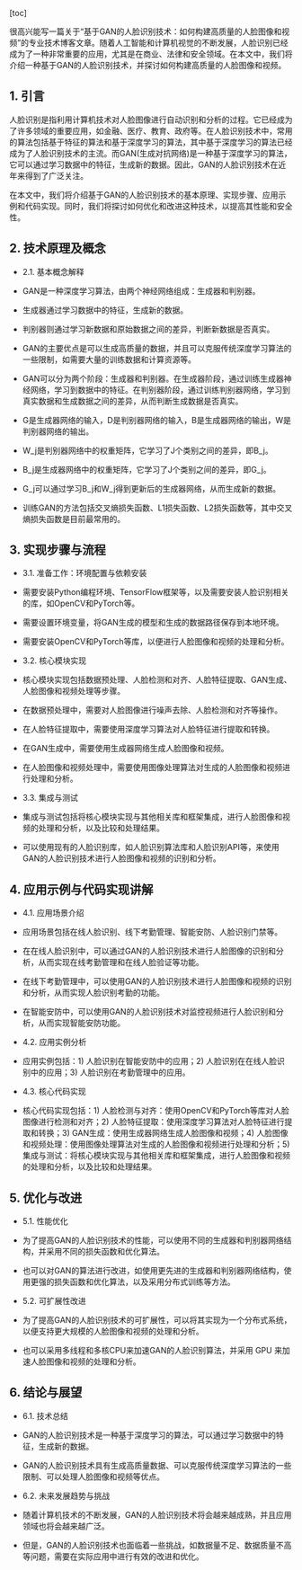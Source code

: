 
[toc]                    
                
                
很高兴能写一篇关于“基于GAN的人脸识别技术：如何构建高质量的人脸图像和视频”的专业技术博客文章。随着人工智能和计算机视觉的不断发展，人脸识别已经成为了一种非常重要的应用，尤其是在商业、法律和安全领域。在本文中，我们将介绍一种基于GAN的人脸识别技术，并探讨如何构建高质量的人脸图像和视频。

## 1. 引言

人脸识别是指利用计算机技术对人脸图像进行自动识别和分析的过程。它已经成为了许多领域的重要应用，如金融、医疗、教育、政府等。在人脸识别技术中，常用的算法包括基于特征的算法和基于深度学习的算法，其中基于深度学习的算法已经成为了人脸识别技术的主流。而GAN(生成对抗网络)是一种基于深度学习的算法，它可以通过学习数据中的特征，生成新的数据。因此，GAN的人脸识别技术在近年来得到了广泛关注。

在本文中，我们将介绍基于GAN的人脸识别技术的基本原理、实现步骤、应用示例和代码实现。同时，我们将探讨如何优化和改进这种技术，以提高其性能和安全性。

## 2. 技术原理及概念

- 2.1. 基本概念解释

- GAN是一种深度学习算法，由两个神经网络组成：生成器和判别器。
- 生成器通过学习数据中的特征，生成新的数据。
- 判别器则通过学习新数据和原始数据之间的差异，判断新数据是否真实。
- GAN的主要优点是可以生成高质量的数据，并且可以克服传统深度学习算法的一些限制，如需要大量的训练数据和计算资源等。
- GAN可以分为两个阶段：生成器和判别器。在生成器阶段，通过训练生成器神经网络，学习到数据中的特征。在判别器阶段，通过训练判别器网络，学习到真实数据和生成数据之间的差异，从而判断生成数据是否真实。
- G是生成器网络的输入，D是判别器网络的输入，B是生成器网络的输出，W是判别器网络的输出。
- W_j是判别器网络中的权重矩阵，它学习了J个类别之间的差异，即B_j。
- B_j是生成器网络中的权重矩阵，它学习了J个类别之间的差异，即G_j。
- G_j可以通过学习B_j和W_j得到更新后的生成器网络，从而生成新的数据。
- 训练GAN的方法包括交叉熵损失函数、L1损失函数、L2损失函数等，其中交叉熵损失函数是目前最常用的。

## 3. 实现步骤与流程

- 3.1. 准备工作：环境配置与依赖安装

- 需要安装Python编程环境、TensorFlow框架等，以及需要安装人脸识别相关的库，如OpenCV和PyTorch等。
- 需要设置环境变量，将GAN生成的模型和生成的数据路径保存到本地环境。
- 需要安装OpenCV和PyTorch等库，以便进行人脸图像和视频的处理和分析。

- 3.2. 核心模块实现

- 核心模块实现包括数据预处理、人脸检测和对齐、人脸特征提取、GAN生成、人脸图像和视频处理等步骤。
- 在数据预处理中，需要对人脸图像进行噪声去除、人脸检测和对齐等操作。
- 在人脸特征提取中，需要使用深度学习算法对人脸特征进行提取和转换。
- 在GAN生成中，需要使用生成器网络生成人脸图像和视频。
- 在人脸图像和视频处理中，需要使用图像处理算法对生成的人脸图像和视频进行处理和分析。

- 3.3. 集成与测试

- 集成与测试包括将核心模块实现与其他相关库和框架集成，进行人脸图像和视频的处理和分析，以及比较和处理结果。
- 可以使用现有的人脸识别库，如人脸识别算法库和人脸识别API等，来使用GAN的人脸识别技术进行人脸图像和视频的识别和分析。

## 4. 应用示例与代码实现讲解

- 4.1. 应用场景介绍

- 应用场景包括在线人脸识别、线下考勤管理、智能安防、人脸识别门禁等。
- 在在线人脸识别中，可以通过GAN的人脸识别技术进行人脸图像的识别和分析，从而实现在线考勤管理和在线人脸验证等功能。
- 在线下考勤管理中，可以使用GAN的人脸识别技术进行人脸图像和视频的识别和分析，从而实现人脸识别考勤的功能。
- 在智能安防中，可以使用GAN的人脸识别技术对监控视频进行人脸识别和分析，从而实现智能安防功能。

- 4.2. 应用实例分析

- 应用实例包括：1) 人脸识别在智能安防中的应用；2) 人脸识别在在线人脸识别中的应用；3) 人脸识别在考勤管理中的应用。

- 4.3. 核心代码实现

- 核心代码实现包括：1) 人脸检测与对齐：使用OpenCV和PyTorch等库对人脸图像进行检测和对齐；2) 人脸特征提取：使用深度学习算法对人脸特征进行提取和转换；3) GAN生成：使用生成器网络生成人脸图像和视频；4) 人脸图像和视频处理：使用图像处理算法对生成的人脸图像和视频进行处理和分析；5) 集成与测试：将核心模块实现与其他相关库和框架集成，进行人脸图像和视频的处理和分析，以及比较和处理结果。

## 5. 优化与改进

- 5.1. 性能优化

- 为了提高GAN的人脸识别技术的性能，可以使用不同的生成器和判别器网络结构，并采用不同的损失函数和优化算法。
- 也可以对GAN的算法进行改进，如使用更先进的生成器和判别器网络结构，使用更强的损失函数和优化算法，以及采用分布式训练等方法。

- 5.2. 可扩展性改进

- 为了提高GAN的人脸识别技术的可扩展性，可以将其实现为一个分布式系统，以便支持更大规模的人脸图像和视频的处理和分析。
- 也可以采用多线程和多核CPU来加速GAN的人脸识别算法，并采用 GPU 来加速人脸图像和视频的处理和分析。

## 6. 结论与展望

- 6.1. 技术总结

- GAN的人脸识别技术是一种基于深度学习的算法，可以通过学习数据中的特征，生成新的数据。
- GAN的人脸识别技术具有生成高质量数据、可以克服传统深度学习算法的一些限制、可以处理人脸图像和视频等优点。

- 6.2. 未来发展趋势与挑战

- 随着计算机技术的不断发展，GAN的人脸识别技术将会越来越成熟，并且应用领域也将会越来越广泛。
- 但是，GAN的人脸识别技术也面临着一些挑战，如数据量不足、数据质量不高等问题，需要在实际应用中进行有效的改进和优化。

